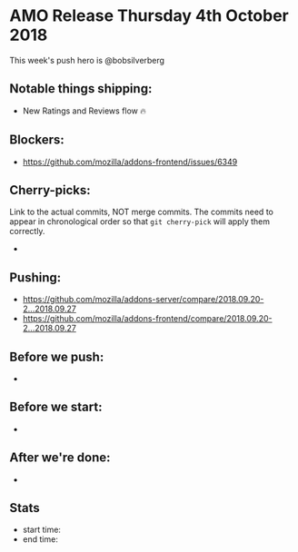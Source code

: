 # AMO Release Thursday 4th October 2018

This week's push hero is @bobsilverberg

## Notable things shipping:

* New Ratings and Reviews flow :fire:

## Blockers:

* https://github.com/mozilla/addons-frontend/issues/6349

## Cherry-picks:

Link to the actual commits, NOT merge commits. The commits need to appear
in chronological order so that `git cherry-pick` will apply them correctly.

*

## Pushing:

* https://github.com/mozilla/addons-server/compare/2018.09.20-2...2018.09.27
* https://github.com/mozilla/addons-frontend/compare/2018.09.20-2...2018.09.27


## Before we push:

*

## Before we start:

*

## After we're done:

* 

## Stats

* start time:
* end time:
